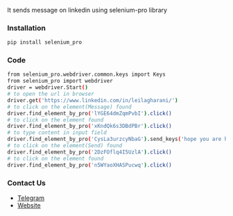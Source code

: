 It sends message on linkedin using selenium-pro library

### Installation
```sh
pip install selenium_pro
```

### Code
```sh
from selenium_pro.webdriver.common.keys import Keys
from selenium_pro import webdriver
driver = webdriver.Start()
# to open the url in browser
driver.get('https://www.linkedin.com/in/leilagharani/')
# to click on the element(Message) found
driver.find_element_by_pro('lYGE64dmZqmPvbI').click()
# to click on the element found
driver.find_element_by_pro('xKndQk6s3DBdPBr').click()
# to type content in input field
driver.find_element_by_pro('CysLa3urzcyNbaG').send_keys('hope you are having a geat day')
# to click on the element(Send) found
driver.find_element_by_pro('2DzFOflq4I5UzlA').click()
# to click on the element found
driver.find_element_by_pro('n5WYaoXHASPucwq').click()
```

### Contact Us
* [Telegram](https://t.me/datakund)
* [Website](https://datakund.com)
